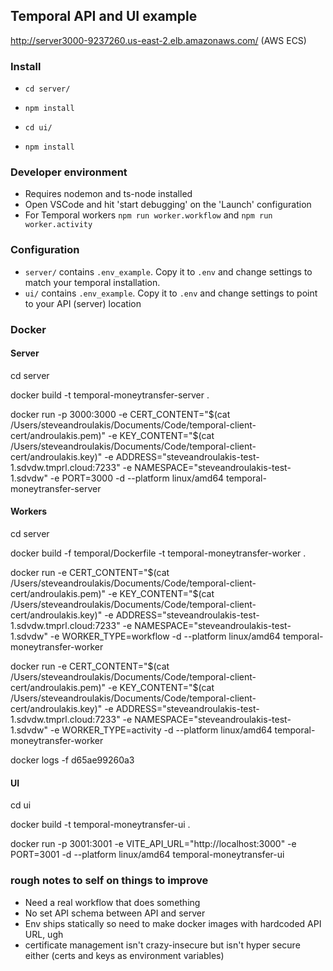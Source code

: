 ## Temporal API and UI example
http://server3000-9237260.us-east-2.elb.amazonaws.com/
(AWS ECS)

### Install
- `cd server/`
- `npm install`

- `cd ui/`
- `npm install`

### Developer environment
- Requires nodemon and ts-node installed
- Open VSCode and hit 'start debugging' on the 'Launch' configuration
- For Temporal workers `npm run worker.workflow` and `npm run worker.activity`

### Configuration
- `server/` contains `.env_example`. Copy it to `.env` and change settings to match your temporal installation.
- `ui/` contains `.env_example`. Copy it to `.env` and change settings to point to your API (server) location

### Docker


#### Server

cd server

docker build -t temporal-moneytransfer-server .

docker run -p 3000:3000 -e CERT_CONTENT="$(cat /Users/steveandroulakis/Documents/Code/temporal-client-cert/androulakis.pem)" -e KEY_CONTENT="$(cat /Users/steveandroulakis/Documents/Code/temporal-client-cert/androulakis.key)" -e ADDRESS="steveandroulakis-test-1.sdvdw.tmprl.cloud:7233" -e NAMESPACE="steveandroulakis-test-1.sdvdw" -e PORT=3000 -d --platform linux/amd64 temporal-moneytransfer-server

#### Workers

cd server

docker build -f temporal/Dockerfile -t temporal-moneytransfer-worker .

docker run -e CERT_CONTENT="$(cat /Users/steveandroulakis/Documents/Code/temporal-client-cert/androulakis.pem)" -e KEY_CONTENT="$(cat /Users/steveandroulakis/Documents/Code/temporal-client-cert/androulakis.key)" -e ADDRESS="steveandroulakis-test-1.sdvdw.tmprl.cloud:7233" -e NAMESPACE="steveandroulakis-test-1.sdvdw" -e WORKER_TYPE=workflow -d --platform linux/amd64 temporal-moneytransfer-worker

docker run -e CERT_CONTENT="$(cat /Users/steveandroulakis/Documents/Code/temporal-client-cert/androulakis.pem)" -e KEY_CONTENT="$(cat /Users/steveandroulakis/Documents/Code/temporal-client-cert/androulakis.key)" -e ADDRESS="steveandroulakis-test-1.sdvdw.tmprl.cloud:7233" -e NAMESPACE="steveandroulakis-test-1.sdvdw" -e WORKER_TYPE=activity -d --platform linux/amd64 temporal-moneytransfer-worker


docker logs -f d65ae99260a3


#### UI

cd ui

docker build -t temporal-moneytransfer-ui .

docker run -p 3001:3001 -e VITE_API_URL="http://localhost:3000" -e PORT=3001 -d --platform linux/amd64 temporal-moneytransfer-ui



### rough notes to self on things to improve

- Need a real workflow that does something
- No set API schema between API and server
- Env ships statically so need to make docker images with hardcoded API URL, ugh
- certificate management isn't crazy-insecure but isn't hyper secure either (certs and keys as environment variables)
